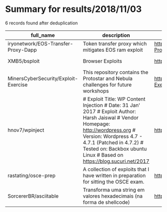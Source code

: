 
# Summary for results/2018/11/03
    
6 records found after deduplication

| full_name | description | html_url | matched_list | matched_count | pushed_at | size | stargazers_count | language | forks_count |
|--------------------------------------|------------------------------------------------------------------------------------------------------------------------------------------------------------------------------------------------------------------------------------------------------------------|---------------------------------------------------------|----------------|-----------------|---------------------------|--------|--------------------|------------|---------------|
| iryonetwork/EOS-Transfer-Proxy-Dapp | Token transfer proxy which mitigates EOS ram exploit | https://github.com/iryonetwork/EOS-Transfer-Proxy-Dapp | ['exploit'] | 1 | 2018-11-03 23:45:37+00:00 | 111 | 4 | C++ | 2 |
| XMB5/bsploit | Browser Exploits | https://github.com/XMB5/bsploit | ['exploit'] | 1 | 2018-11-03 18:20:54+00:00 | 216 | 0 | HTML | 0 |
| MinersCyberSecurity/Exploit-Exercise | This repository contains the Protostar and Nebula challenges for future workshops | https://github.com/MinersCyberSecurity/Exploit-Exercise | ['exploit'] | 1 | 2018-11-03 03:38:57+00:00 | 517 | 0 | | 0 |
| hnov7/wpinject | # Exploit Title: WP Content Injection # Date: 31 Jan' 2017 # Exploit Author: Harsh Jaiswal # Vendor Homepage: http://wordpress.org # Version: Wordpress 4.7 - 4.7.1 (Patched in 4.7.2) # Tested on: Backbox ubuntu Linux # Based on https://blog.sucuri.net/2017 | https://github.com/hnov7/wpinject | ['exploit'] | 1 | 2018-11-03 09:55:01+00:00 | 1 | 0 | Ruby | 0 |
| rastating/osce-prep | A collection of exploits that I have written in preparation for sitting the OSCE exam. | https://github.com/rastating/osce-prep | ['exploit'] | 1 | 2018-11-03 14:56:10+00:00 | 16 | 4 | Python | 0 |
| SorcererBR/asciitable | Transforma uma string em valores hexadecimais (na forma de shellcode) | https://github.com/SorcererBR/asciitable | ['shellcode'] | 1 | 2018-11-03 22:53:55+00:00 | 0 | 0 | Python | 0 |
